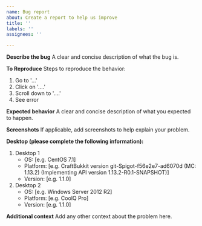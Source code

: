 ```yaml
---
name: Bug report
about: Create a report to help us improve
title: ''
labels: ''
assignees: ''

---
```


**Describe the bug**
A clear and concise description of what the bug is.

**To Reproduce**
Steps to reproduce the behavior:
1. Go to '...'
2. Click on '....'
3. Scroll down to '....'
4. See error

**Expected behavior**
A clear and concise description of what you expected to happen.

**Screenshots**
If applicable, add screenshots to help explain your problem.

**Desktop (please complete the following information):**
1. Desktop 1
	- OS: [e.g. CentOS 7.1]
	- Platform: [e.g. CraftBukkit version git-Spigot-f56e2e7-ad6070d (MC: 1.13.2) (Implementing API version 1.13.2-R0.1-SNAPSHOT)]
	- Version: [e.g. 1.1.0]
2. Desktop 2
	- OS: [e.g. Windows Server 2012 R2]
	- Platform: [e.g. CoolQ Pro]
	- Version: [e.g. 1.1.0]
	
**Additional context**
Add any other context about the problem here.
